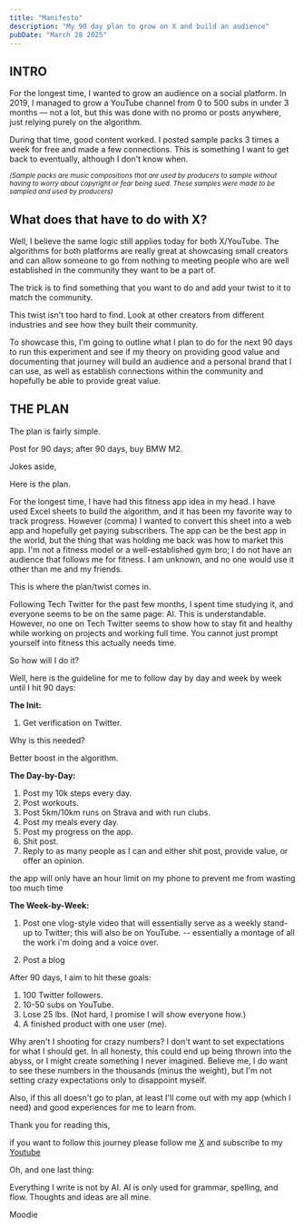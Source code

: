```yaml
---
title: "Manifesto"
description: "My 90 day plan to grow on X and build an audience"
pubDate: "March 28 2025"
---
```


## INTRO

For the longest time, I wanted to grow an audience on a social platform. In 2019, I managed to grow a YouTube channel from 0 to 500 subs in under 3 months — not a lot, but this was done with no promo or posts anywhere, just relying purely on the algorithm.

During that time, good content worked. I posted sample packs 3 times a week for free and made a few connections. This is something I want to get back to eventually, although I don't know when.

<sub><i>(Sample packs are music compositions that are used by producers to sample without having to worry about copyright or fear being sued. These samples were made to be sampled and used by producers)</i></sub>

## What does that have to do with X?

Well, I believe the same logic still applies today for both X/YouTube. The algorithms for both platforms are really great at showcasing small creators and can allow someone to go from nothing to meeting people who are well established in the community they want to be a part of.

The trick is to find something that you want to do and add your twist to it to match the community.

This twist isn't too hard to find. Look at other creators from different industries and see how they built their community.

To showcase this, I'm going to outline what I plan to do for the next 90 days to run this experiment and see if my theory on providing good value and documenting that journey will build an audience and a personal brand that I can use, as well as establish connections within the community and hopefully be able to provide great value.

## THE PLAN

The plan is fairly simple.

Post for 90 days; after 90 days, buy BMW M2.

Jokes aside,

Here is the plan.

For the longest time, I have had this fitness app idea in my head. I have used Excel sheets to build the algorithm, and it has been my favorite way to track progress. However (comma) I wanted to convert this sheet into a web app and hopefully get paying subscribers. The app can be the best app in the world, but the thing that was holding me back was how to market this app. I'm not a fitness model or a well-established gym bro; I do not have an audience that follows me for fitness. I am unknown, and no one would use it other than me and my friends.

This is where the plan/twist comes in.

Following Tech Twitter for the past few months, I spent time studying it, and everyone seems to be on the same page: AI. This is understandable. However, no one on Tech Twitter seems to show how to stay fit and healthy while working on projects and working full time. You cannot just prompt yourself into fitness this actually needs time.

So how will I do it?

Well, here is the guideline for me to follow day by day and week by week until I hit 90 days:

**The Init:**

1. Get verification on Twitter.

Why is this needed?

Better boost in the algorithm.

**The Day-by-Day:**

1. Post my 10k steps every day.
2. Post workouts.
3. Post 5km/10km runs on Strava and with run clubs.
4. Post my meals every day.
5. Post my progress on the app.
6. Shit post.
7. Reply to as many people as I can and either shit post, provide value, or offer an opinion.

the app will only have an hour limit on my phone to prevent me from wasting too much time

**The Week-by-Week:**

1. Post one vlog-style video that will essentially serve as a weekly stand-up to Twitter; this will also be on YouTube.
   -- essentially a montage of all the work i'm doing and a voice over.

2. Post a blog

After 90 days, I aim to hit these goals:

1. 100 Twitter followers.
2. 10-50 subs on YouTube.
3. Lose 25 lbs. (Not hard, I promise I will show everyone how.)
4. A finished product with one user (me).

Why aren't I shooting for crazy numbers? I don't want to set expectations for what I should get. In all honesty, this could end up being thrown into the abyss, or I might create something I never imagined. Believe me, I do want to see these numbers in the thousands (minus the weight), but I'm not setting crazy expectations only to disappoint myself.

Also, if this all doesn't go to plan, at least I'll come out with my app (which I need) and good experiences for me to learn from.

Thank you for reading this,

if you want to follow this journey please follow me [X](https://x.com/Mo0diie) and subscribe to my [Youtube](https://www.youtube.com/@moodiiie)

Oh, and one last thing:

Everything I write is not by AI. AI is only used for grammar, spelling, and flow. Thoughts and ideas are all mine.

Moodie
